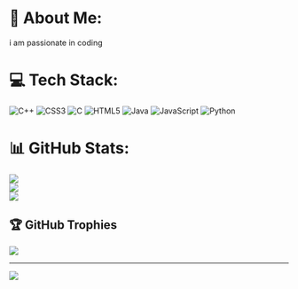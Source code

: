 # 💫 About Me:
i am passionate in  coding


# 💻 Tech Stack:
![C++](https://img.shields.io/badge/c++-%2300599C.svg?style=for-the-badge&logo=c%2B%2B&logoColor=white) ![CSS3](https://img.shields.io/badge/css3-%231572B6.svg?style=for-the-badge&logo=css3&logoColor=white) ![C](https://img.shields.io/badge/c-%2300599C.svg?style=for-the-badge&logo=c&logoColor=white) ![HTML5](https://img.shields.io/badge/html5-%23E34F26.svg?style=for-the-badge&logo=html5&logoColor=white) ![Java](https://img.shields.io/badge/java-%23ED8B00.svg?style=for-the-badge&logo=openjdk&logoColor=white) ![JavaScript](https://img.shields.io/badge/javascript-%23323330.svg?style=for-the-badge&logo=javascript&logoColor=%23F7DF1E) ![Python](https://img.shields.io/badge/python-3670A0?style=for-the-badge&logo=python&logoColor=ffdd54)
# 📊 GitHub Stats:
![](https://github-readme-stats.vercel.app/api?username=sreeved456&theme=dark&hide_border=false&include_all_commits=false&count_private=false)<br/>
![](https://github-readme-streak-stats.herokuapp.com/?user=sreeved456&theme=dark&hide_border=false)<br/>
![](https://github-readme-stats.vercel.app/api/top-langs/?username=sreeved456&theme=dark&hide_border=false&include_all_commits=false&count_private=false&layout=compact)

## 🏆 GitHub Trophies
![](https://github-profile-trophy.vercel.app/?username=sreeved456&theme=radical&no-frame=false&no-bg=true&margin-w=4)

---
[![](https://visitcount.itsvg.in/api?id=sreeved456&icon=0&color=0)](https://visitcount.itsvg.in)

<!-- Proudly created with GPRM ( https://gprm.itsvg.in ) -->
